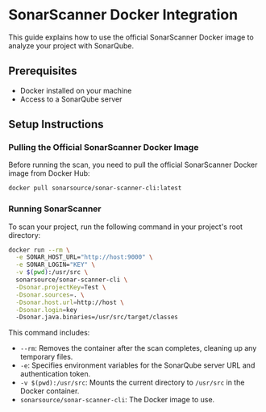 # SonarScanner Docker Integration

This guide explains how to use the official SonarScanner Docker image to analyze your project with SonarQube.

## Prerequisites

- Docker installed on your machine
- Access to a SonarQube server

## Setup Instructions

### Pulling the Official SonarScanner Docker Image

Before running the scan, you need to pull the official SonarScanner Docker image from Docker Hub:

```bash
docker pull sonarsource/sonar-scanner-cli:latest
```

### Running SonarScanner

To scan your project, run the following command in your project's root directory:

```bash
docker run --rm \
  -e SONAR_HOST_URL="http://host:9000" \
  -e SONAR_LOGIN="KEY" \
  -v $(pwd):/usr/src \
  sonarsource/sonar-scanner-cli \
  -Dsonar.projectKey=Test \
  -Dsonar.sources=. \
  -Dsonar.host.url=http://host \
  -Dsonar.login=key
  -Dsonar.java.binaries=/usr/src/target/classes
```

This command includes:

- `--rm`: Removes the container after the scan completes, cleaning up any temporary files.
- `-e`: Specifies environment variables for the SonarQube server URL and authentication token.
- `-v $(pwd):/usr/src`: Mounts the current directory to `/usr/src` in the Docker container.
- `sonarsource/sonar-scanner-cli`: The Docker image to use.
